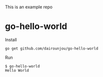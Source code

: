 This is an example repo
# go-hello-world

Install

```
go get github.com/dairounjou/go-hello-world
```

Run

```
$ go-hello-world
Hello World
```
